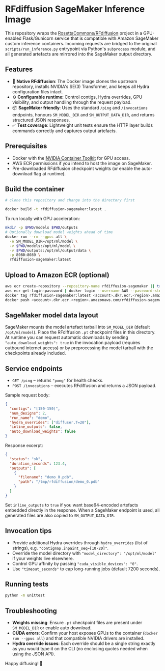 # RFdiffusion SageMaker Inference Image

This repository wraps the [RosettaCommons/RFdiffusion](https://github.com/RosettaCommons/RFdiffusion) project in a GPU-enabled Flask/Gunicorn service that is compatible with Amazon SageMaker custom inference containers. Incoming requests are bridged to the original `scripts/run_inference.py` entrypoint via Python's `subprocess` module, and all generated artefacts are mirrored into the SageMaker output directory.

## Features

- 🧠 **Native RFdiffusion**: The Docker image clones the upstream repository, installs NVIDIA's SE(3) Transformer, and keeps all Hydra configuration files intact.
- ⚙️ **Configurable runtime**: Control contigs, Hydra overrides, GPU visibility, and output handling through the request payload.
- 📦 **SageMaker friendly**: Uses the standard `/ping` and `/invocations` endpoints, honours `SM_MODEL_DIR` and `SM_OUTPUT_DATA_DIR`, and returns structured JSON responses.
- ✅ **Test coverage**: Lightweight unit tests ensure the HTTP layer builds commands correctly and captures output artefacts.

## Prerequisites

- Docker with the [NVIDIA Container Toolkit](https://docs.nvidia.com/datacenter/cloud-native/container-toolkit/install-guide.html) for GPU access.
- AWS ECR permissions if you intend to host the image on SageMaker.
- Pre-downloaded RFdiffusion checkpoint weights (or enable the auto-download flag at runtime).

## Build the container

```bash
# clone this repository and change into the directory first

docker build -t rfdiffusion-sagemaker:latest .
```

To run locally with GPU acceleration:

```bash
mkdir -p $PWD/models $PWD/outputs
# Optionally download model weights ahead of time
docker run --rm --gpus all \
  -e SM_MODEL_DIR=/opt/ml/model \
  -v $PWD/models:/opt/ml/model \
  -v $PWD/outputs:/opt/ml/output/data \
  -p 8080:8080 \
  rfdiffusion-sagemaker:latest
```

## Upload to Amazon ECR (optional)

```bash
aws ecr create-repository --repository-name rfdiffusion-sagemaker || true
aws ecr get-login-password | docker login --username AWS --password-stdin <account>.dkr.ecr.<region>.amazonaws.com
docker tag rfdiffusion-sagemaker:latest <account>.dkr.ecr.<region>.amazonaws.com/rfdiffusion-sagemaker:latest
docker push <account>.dkr.ecr.<region>.amazonaws.com/rfdiffusion-sagemaker:latest
```

## SageMaker model data layout

SageMaker mounts the model artefact tarball into `SM_MODEL_DIR` (default `/opt/ml/model`). Place the RFdiffusion `.pt` checkpoint files in this directory. At runtime you can request automatic downloads by sending `"auto_download_weights": true` in the invocation payload (requires outbound internet access) or by preprocessing the model tarball with the checkpoints already included.

## Service endpoints

- `GET /ping` – returns `"pong"` for health checks.
- `POST /invocations` – executes RFdiffusion and returns a JSON payload.

Sample request body:

```json
{
  "contigs": "[150-150]",
  "num_designs": 2,
  "run_name": "demo",
  "hydra_overrides": ["diffuser.T=20"],
  "inline_outputs": false,
  "auto_download_weights": false
}
```

Response excerpt:

```json
{
  "status": "ok",
  "duration_seconds": 123.4,
  "outputs": [
    {
      "filename": "demo_0.pdb",
      "path": "/tmp/rfdiffusion/demo_0.pdb"
    }
  ]
}
```

Set `inline_outputs` to `true` if you want base64-encoded artefacts embedded directly in the response. When a SageMaker endpoint is used, all generated files are also copied to `SM_OUTPUT_DATA_DIR`.

## Invocation tips

- Provide additional Hydra overrides through `hydra_overrides` (list of strings), e.g. `"contigmap.inpaint_seq=[10-20]"`.
- Override the model directory with `"model_directory": "/opt/ml/model"` if your weights live elsewhere.
- Control GPU affinity by passing `"cuda_visible_devices": "0"`.
- Use `"timeout_seconds"` to cap long-running jobs (default 7200 seconds).

## Running tests

```bash
python -m unittest
```

## Troubleshooting

- **Weights missing**: Ensure `.pt` checkpoint files are present under `SM_MODEL_DIR` or enable auto download.
- **CUDA errors**: Confirm your host exposes GPUs to the container (`docker run --gpus all`) and that compatible NVIDIA drivers are installed.
- **Hydra override issues**: Each override should be a single string exactly as you would type it on the CLI (no enclosing quotes needed when using the JSON API).

Happy diffusing! 🚀
